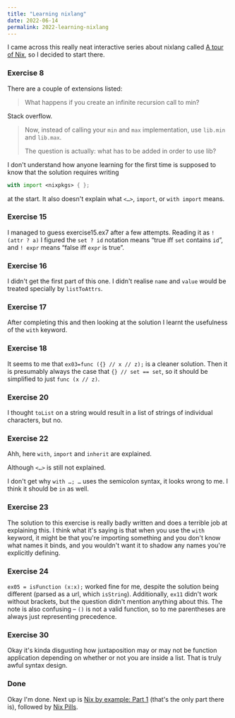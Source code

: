 ```yaml
---
title: "Learning nixlang"
date: 2022-06-14
permalink: 2022-learning-nixlang
---
```


I came across this really neat interactive series about nixlang called [A tour
of Nix](https://nixcloud.io/tour/), so I decided to start there.

### Exercise 8
There are a couple of extensions listed:

> What happens if you create an infinite recursion call to min?

Stack overflow.

> Now, instead of calling your `min` and `max` implementation, use `lib.min`
> and `lib.max`.
>
> The question is actually: what has to be added in order to use lib?

I don't understand how anyone learning for the first time is supposed to know
that the solution requires writing
```nix
with import <nixpkgs> { };
```
at the start. It also doesn't explain what `<…>`, `import`, or `with import`
means.

### Exercise 15
I managed to guess exercise15.ex7 after a few attempts. Reading it as `! (attr ?
a)` I figured the `set ? id` notation means “true iff `set` contains `id`”, and
`! expr` means “false iff `expr` is true”.

### Exercise 16
I didn't get the first part of this one. I didn't realise `name` and `value`
would be treated specially by `listToAttrs`.

### Exercise 17
After completing this and then looking at the solution I learnt the usefulness
of the `with` keyword.

### Exercise 18
It seems to me that `ex03=func ({} // x // z);` is a cleaner solution. Then it
is presumably always the case that `{} // set == set`, so it should be
simplified to just `func (x // z)`.

### Exercise 20
I thought `toList` on a string would result in a list of strings of individual
characters, but no.

### Exercise 22
Ahh, here `with`, `import` and `inherit` are explained.

Although `<…>` is still not explained.

I don't get why `with …; …` uses the semicolon syntax, it looks wrong to me. I
think it should be `in` as well.

### Exercise 23
The solution to this exercise is really badly written and does a terrible job at
explaining this. I think what it's saying is that when you use the `with`
keyword, it might be that you're importing something and you don't know what
names it binds, and you wouldn't want it to shadow any names you're explicitly
defining.

### Exercise 24
`ex05 = isFunction (x:x);` worked fine for me, despite the solution being
different (parsed as a url, which `isString`). Additionally, `ex11` didn't work
without brackets, but the question didn't mention anything about this. The note
is also confusing – `()` is not a valid function, so to me parentheses are
always just representing precedence.

### Exercise 30
Okay it's kinda disgusting how juxtaposition may or may not be function
application depending on whether or not you are inside a list. That is truly
awful syntax design.

### Done
Okay I'm done. Next up is [Nix by example: Part
1](https://medium.com/@MrJamesFisher/nix-by-example-a0063a1a4c55) (that's the
only part there is), followed by [Nix
Pills](https://nixos.org/guides/nix-pills/index.html).

